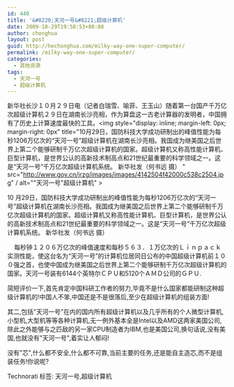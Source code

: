 ```yaml
---
id: 440
title: '&#8220;天河一号&#8221;超级计算机'
date: 2009-10-29T19:58:53+08:00
author: chonghua
layout: post
guid: http://hechonghua.com/milky-way-one-super-computer/
permalink: /milky-way-one-super-computer/
categories:
  - 其他资源
tags:
  - 天河一号
  - 超级计算机
---
```

新华社长沙１０月２９日电（记者白瑞雪、喻菲、王玉山）随着第一台国产千万亿次超级计算机２９日在湖南长沙亮相，作为算盘这一古老计算器的发明者，中国拥有了历史上计算速度最快的工具。<img style="display: inline; margin-left: 0px; margin-right: 0px" title="10月29日，国防科技大学成功研制出的峰值性能为每秒1206万亿次的“天河一号”超级计算机在湖南长沙亮相。我国成为继美国之后世界上第二个能够研制千万亿次超级计算机的国家。超级计算机又称高性能计算机、巨型计算机，是世界公认的高新技术制高点和21世纪最重要的科学领域之一。这是“天河一号”千万亿次超级计算机系统。 新华社发（何书远 摄） " src="http://www.gov.cn/jrzg/images/images/4142504f42000c538c2504.jpg" / alt=""天河一号"超级计算机" > 

10 月29日，国防科技大学成功研制出的峰值性能为每秒1206万亿次的“天河一号”超级计算机在湖南长沙亮相。我国成为继美国之后世界上第二个能够研制千万亿次超级计算机的国家。超级计算机又称高性能计算机、巨型计算机，是世界公认的高新技术制高点和21世纪最重要的科学领域之一。这是“天河一号”千万亿次超级计算机系统。 新华社发（何书远 摄）

&#160;&#160;&#160; 每秒钟１２０６万亿次的峰值速度和每秒５６３．１万亿次的Ｌｉｎｐａｃｋ实测性能，使这台名为“天河一号”的计算机位居同日公布的中国超级计算机前１００强之首，也使中国成为继美国之后世界上第二个能够研制千万亿次超级计算机的国家。天河一号装有6144个英特尔ＣＰＵ和5120个ＡＭＤ公司的ＧＰＵ.

简短评价一下,首先肯定中国科研工作者的努力,毕竟不是什么国家都能研制这种超级计算机的!中国人不笨,中国还是不是很落后,至少在超级计算机的组装方面!

其二,包括"天河一号"在内的国内所有超级计算机以及几乎所有的个人微型计算机,小型机,大型机等等各种计算机,无一例外基本全是Intel以及AMD这两家美国公司,除此之外能够与之匹敌的另一家CPU制造者为IBM,也是美国公司,换句话说,没有美国,也就没有"天河一号",着实让人郁闷!

没有"芯",什么都不安全,什么都不可靠,当前主要的任务,还是能自主造芯,而不是组装任务!你说呢?

<div style="padding-bottom: 0px; margin: 0px; padding-left: 0px; padding-right: 0px; display: inline; float: none; padding-top: 0px" id="scid:0767317B-992E-4b12-91E0-4F059A8CECA8:9b3ad254-d78c-4902-b0bf-f3e1b3d81fcb" class="wlWriterEditableSmartContent">
  Technorati 标签: 天河一号,超级计算机
</div>